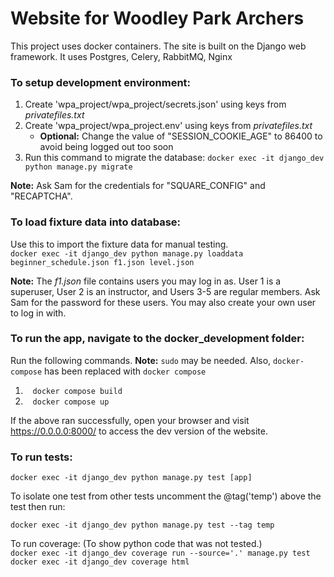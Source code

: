 # Website for Woodley Park Archers
This project uses docker containers. The site is built on the Django web framework. 
It uses Postgres, Celery, RabbitMQ, Nginx

### To setup development environment:
1. Create 'wpa_project/wpa_project/secrets.json' using keys from *privatefiles.txt*
1. Create 'wpa_project/wpa_project.env' using keys from *privatefiles.txt*
    * **Optional:** Change the value of "SESSION_COOKIE_AGE" to 86400 to avoid being logged out too soon
1. Run this command to migrate the database: `docker exec -it django_dev python manage.py migrate`

**Note:** Ask Sam for the credentials for "SQUARE_CONFIG" and "RECAPTCHA".

### To load fixture data into database:
Use this to import the fixture data for manual testing.\
`docker exec -it django_dev python manage.py loaddata beginner_schedule.json f1.json level.json`

**Note:** The *f1.json* file contains users you may log in as. User 1 is a superuser, User 2 is an instructor, and Users 3-5 are regular members. Ask Sam for the password for these users. You may also create your own user to log in with.

### To run the app, navigate to the docker_development folder: 
Run the following commands. **Note:** `sudo` may be needed. Also, `docker-compose` has been replaced with `docker compose`
1. &nbsp;&nbsp; `docker compose build`
2. &nbsp;&nbsp; `docker compose up`

If the above ran successfully, open your browser and visit https://0.0.0.0:8000/ to access the dev version of the website.

### To run tests:
`docker exec -it django_dev python manage.py test [app]`

To isolate one test from other tests uncomment the @tag('temp') above the test then run: 

`docker exec -it django_dev python manage.py test --tag temp`

To run coverage: (To show python code that was not tested.)\
`docker exec -it django_dev coverage run --source='.' manage.py test` \
`docker exec -it django_dev coverage html`

